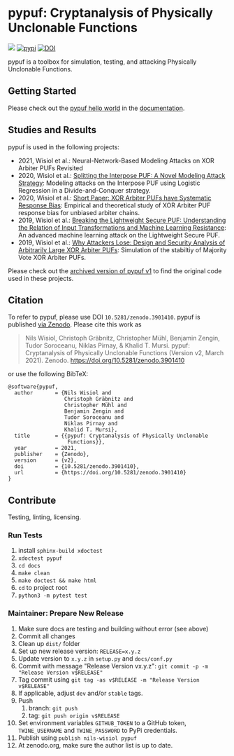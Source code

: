 # pypuf: Cryptanalysis of Physically Unclonable Functions

![](https://github.com/nils-wisiol/pypuf/workflows/Doc%20Tests/badge.svg?branch=main)
[![pypi](https://img.shields.io/pypi/v/pypuf.svg)](https://pypi.python.org/pypi/pypuf)
[![DOI](https://zenodo.org/badge/DOI/10.5281/zenodo.3901410.svg)](https://doi.org/10.5281/zenodo.3901410)

pypuf is a toolbox for simulation, testing, and attacking Physically Unclonable Functions.

## Getting Started

Please check out the [pypuf hello world](https://pypuf.readthedocs.io/en/latest/#getting-started) in the
[documentation](https://pypuf.readthedocs.org).

## Studies and Results

pypuf is used in the following projects:

- 2021, Wisiol et al.: Neural-Network-Based Modeling Attacks on XOR Arbiter PUFs Revisited
- 2020, Wisiol et al.: [ Splitting the Interpose PUF: A Novel Modeling Attack Strategy](https://eprint.iacr.org/2019/1473):
  Modeling attacks on the Interpose PUF using Logistic Regression in a Divide-and-Conquer strategy.
- 2020, Wisiol et al.: [Short Paper: XOR Arbiter PUFs have Systematic Response Bias](https://eprint.iacr.org/2019/1091):
  Empirical and theoretical study of XOR Arbiter PUF response bias for unbiased arbiter chains.
- 2019, Wisiol et al.: [Breaking the Lightweight Secure PUF: Understanding the Relation of Input Transformations and Machine Learning Resistance](https://eprint.iacr.org/2019/799):
  An advanced machine learning attack on the Lightweight Secure PUF.
- 2019, Wisiol et al.: [Why Attackers Lose: Design and Security Analysis of Arbitrarily Large XOR Arbiter PUFs](https://doi.org/10.1007/s13389-019-00204-8):
  Simulation of the stabiltiy of Majority Vote XOR Arbiter PUFs.

Please check out the [archived version of pypuf v1](https://github.com/nils-wisiol/pypuf/tree/v1) to find the
original code used in these projects.

## Citation

To refer to pypuf, please use DOI `10.5281/zenodo.3901410`.
pypuf is published [via Zenodo](https://zenodo.org/badge/latestdoi/87066421).
Please cite this work as

> Nils Wisiol, Christoph Gräbnitz, Christopher Mühl, Benjamin Zengin, Tudor Soroceanu, Niklas Pirnay, & Khalid T. Mursi.
> pypuf: Cryptanalysis of Physically Unclonable Functions (Version v2, March 2021). Zenodo.
> https://doi.org/10.5281/zenodo.3901410

or use the following BibTeX:

```
@software{pypuf,
  author       = {Nils Wisiol and
                  Christoph Gräbnitz and
                  Christopher Mühl and
                  Benjamin Zengin and
                  Tudor Soroceanu and
                  Niklas Pirnay and
                  Khalid T. Mursi},
  title        = {{pypuf: Cryptanalysis of Physically Unclonable
                   Functions}},
  year         = 2021,
  publisher    = {Zenodo},
  version      = {v2},
  doi          = {10.5281/zenodo.3901410},
  url          = {https://doi.org/10.5281/zenodo.3901410}
}
```

## Contribute

Testing, linting, licensing.

### Run Tests

1. install `sphinx-build xdoctest`
1. `xdoctest pypuf`
1. `cd docs`
1. `make clean`
1. `make doctest && make html`
1. `cd` to project root
1. `python3 -m pytest test`

### Maintainer: Prepare New Release

1. Make sure docs are testing and building without error (see above)
1. Commit all changes
1. Clean up `dist/` folder
1. Set up new release version: `RELEASE=x.y.z`
1. Update version to `x.y.z` in `setup.py` and `docs/conf.py`
1. Commit with message "Release Version vx.y.z": `git commit -p -m "Release Version v$RELEASE"`
1. Tag commit using `git tag -as v$RELEASE -m "Release Version v$RELEASE"`
1. If applicable, adjust `dev` and/or `stable` tags.
1. Push
    1. branch: `git push`
    1. tag: `git push origin v$RELEASE`
1. Set environment variables `GITHUB_TOKEN` to a GitHub token, `TWINE_USERNAME` and `TWINE_PASSWORD` to PyPi
    credentials.
1. Publish using `publish nils-wisiol pypuf`
1. At zenodo.org, make sure the author list is up to date.
